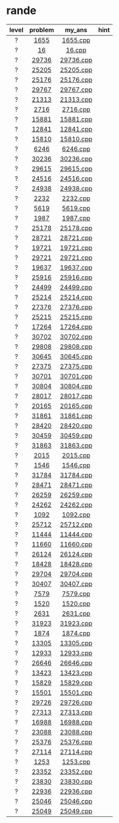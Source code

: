 # rande
| level | problem | my_ans | hint |
| :--: | :--: | :--: | :--: |
| ? | [1655](https://www.acmicpc.net/problem/1655) | [1655.cpp](./1655/1655.cpp) |  |
| ? | [16](https://www.acmicpc.net/problem/16) | [16.cpp](./16/16.cpp) |  |
| ? | [29736](https://www.acmicpc.net/problem/29736) | [29736.cpp](./29736/29736.cpp) |  |
| ? | [25205](https://www.acmicpc.net/problem/25205) | [25205.cpp](./25205/25205.cpp) |  |
| ? | [25176](https://www.acmicpc.net/problem/25176) | [25176.cpp](./25176/25176.cpp) |  |
| ? | [29767](https://www.acmicpc.net/problem/29767) | [29767.cpp](./29767/29767.cpp) |  |
| ? | [21313](https://www.acmicpc.net/problem/21313) | [21313.cpp](./21313/21313.cpp) |  |
| ? | [2716](https://www.acmicpc.net/problem/2716) | [2716.cpp](./2716/2716.cpp) |  |
| ? | [15881](https://www.acmicpc.net/problem/15881) | [15881.cpp](./15881/15881.cpp) |  |
| ? | [12841](https://www.acmicpc.net/problem/12841) | [12841.cpp](./12841/12841.cpp) |  |
| ? | [15810](https://www.acmicpc.net/problem/15810) | [15810.cpp](./15810/15810.cpp) |  |
| ? | [6246](https://www.acmicpc.net/problem/6246) | [6246.cpp](./6246/6246.cpp) |  |
| ? | [30236](https://www.acmicpc.net/problem/30236) | [30236.cpp](./30236/30236.cpp) |  |
| ? | [29615](https://www.acmicpc.net/problem/29615) | [29615.cpp](./29615/29615.cpp) |  |
| ? | [24516](https://www.acmicpc.net/problem/24516) | [24516.cpp](./24516/24516.cpp) |  |
| ? | [24938](https://www.acmicpc.net/problem/24938) | [24938.cpp](./24938/24938.cpp) |  |
| ? | [2232](https://www.acmicpc.net/problem/2232) | [2232.cpp](./2232/2232.cpp) |  |
| ? | [5619](https://www.acmicpc.net/problem/5619) | [5619.cpp](./5619/5619.cpp) |  |
| ? | [1987](https://www.acmicpc.net/problem/1987) | [1987.cpp](./1987/1987.cpp) |  |
| ? | [25178](https://www.acmicpc.net/problem/25178) | [25178.cpp](./25178/25178.cpp) |  |
| ? | [28721](https://www.acmicpc.net/problem/28721) | [28721.cpp](./28721/28721.cpp) |  |
| ? | [19721](https://www.acmicpc.net/problem/19721) | [19721.cpp](./19721/19721.cpp) |  |
| ? | [29721](https://www.acmicpc.net/problem/29721) | [29721.cpp](./29721/29721.cpp) |  |
| ? | [19637](https://www.acmicpc.net/problem/19637) | [19637.cpp](./19637/19637.cpp) |  |
| ? | [25916](https://www.acmicpc.net/problem/25916) | [25916.cpp](./25916/25916.cpp) |  |
| ? | [24499](https://www.acmicpc.net/problem/24499) | [24499.cpp](./24499/24499.cpp) |  |
| ? | [25214](https://www.acmicpc.net/problem/25214) | [25214.cpp](./25214/25214.cpp) |  |
| ? | [27376](https://www.acmicpc.net/problem/27376) | [27376.cpp](./27376/27376.cpp) |  |
| ? | [25215](https://www.acmicpc.net/problem/25215) | [25215.cpp](./25215/25215.cpp) |  |
| ? | [17264](https://www.acmicpc.net/problem/17264) | [17264.cpp](./17264/17264.cpp) |  |
| ? | [30702](https://www.acmicpc.net/problem/30702) | [30702.cpp](./30702/30702.cpp) |  |
| ? | [29808](https://www.acmicpc.net/problem/29808) | [29808.cpp](./29808/29808.cpp) |  |
| ? | [30645](https://www.acmicpc.net/problem/30645) | [30645.cpp](./30645/30645.cpp) |  |
| ? | [27375](https://www.acmicpc.net/problem/27375) | [27375.cpp](./27375/27375.cpp) |  |
| ? | [30701](https://www.acmicpc.net/problem/30701) | [30701.cpp](./30701/30701.cpp) |  |
| ? | [30804](https://www.acmicpc.net/problem/30804) | [30804.cpp](./30804/30804.cpp) |  |
| ? | [28017](https://www.acmicpc.net/problem/28017) | [28017.cpp](./28017/28017.cpp) |  |
| ? | [20165](https://www.acmicpc.net/problem/20165) | [20165.cpp](./20165/20165.cpp) |  |
| ? | [31861](https://www.acmicpc.net/problem/31861) | [31861.cpp](./31861/31861.cpp) |  |
| ? | [28420](https://www.acmicpc.net/problem/28420) | [28420.cpp](./28420/28420.cpp) |  |
| ? | [30459](https://www.acmicpc.net/problem/30459) | [30459.cpp](./30459/30459.cpp) |  |
| ? | [31863](https://www.acmicpc.net/problem/31863) | [31863.cpp](./31863/31863.cpp) |  |
| ? | [2015](https://www.acmicpc.net/problem/2015) | [2015.cpp](./2015/2015.cpp) |  |
| ? | [1546](https://www.acmicpc.net/problem/1546) | [1546.cpp](./1546/1546.cpp) |  |
| ? | [31784](https://www.acmicpc.net/problem/31784) | [31784.cpp](./31784/31784.cpp) |  |
| ? | [28471](https://www.acmicpc.net/problem/28471) | [28471.cpp](./28471/28471.cpp) |  |
| ? | [26259](https://www.acmicpc.net/problem/26259) | [26259.cpp](./26259/26259.cpp) |  |
| ? | [24262](https://www.acmicpc.net/problem/24262) | [24262.cpp](./24262/24262.cpp) |  |
| ? | [1092](https://www.acmicpc.net/problem/1092) | [1092.cpp](./1092/1092.cpp) |  |
| ? | [25712](https://www.acmicpc.net/problem/25712) | [25712.cpp](./25712/25712.cpp) |  |
| ? | [11444](https://www.acmicpc.net/problem/11444) | [11444.cpp](./11444/11444.cpp) |  |
| ? | [11660](https://www.acmicpc.net/problem/11660) | [11660.cpp](./11660/11660.cpp) |  |
| ? | [26124](https://www.acmicpc.net/problem/26124) | [26124.cpp](./26124/26124.cpp) |  |
| ? | [18428](https://www.acmicpc.net/problem/18428) | [18428.cpp](./18428/18428.cpp) |  |
| ? | [29704](https://www.acmicpc.net/problem/29704) | [29704.cpp](./29704/29704.cpp) |  |
| ? | [30407](https://www.acmicpc.net/problem/30407) | [30407.cpp](./30407/30407.cpp) |  |
| ? | [7579](https://www.acmicpc.net/problem/7579) | [7579.cpp](./7579/7579.cpp) |  |
| ? | [1520](https://www.acmicpc.net/problem/1520) | [1520.cpp](./1520/1520.cpp) |  |
| ? | [2631](https://www.acmicpc.net/problem/2631) | [2631.cpp](./2631/2631.cpp) |  |
| ? | [31923](https://www.acmicpc.net/problem/31923) | [31923.cpp](./31923/31923.cpp) |  |
| ? | [1874](https://www.acmicpc.net/problem/1874) | [1874.cpp](./1874/1874.cpp) |  |
| ? | [13305](https://www.acmicpc.net/problem/13305) | [13305.cpp](./13305/13305.cpp) |  |
| ? | [12933](https://www.acmicpc.net/problem/12933) | [12933.cpp](./12933/12933.cpp) |  |
| ? | [26646](https://www.acmicpc.net/problem/26646) | [26646.cpp](./26646/26646.cpp) |  |
| ? | [13423](https://www.acmicpc.net/problem/13423) | [13423.cpp](./13423/13423.cpp) |  |
| ? | [15829](https://www.acmicpc.net/problem/15829) | [15829.cpp](./15829/15829.cpp) |  |
| ? | [15501](https://www.acmicpc.net/problem/15501) | [15501.cpp](./15501/15501.cpp) |  |
| ? | [29726](https://www.acmicpc.net/problem/29726) | [29726.cpp](./29726/29726.cpp) |  |
| ? | [27313](https://www.acmicpc.net/problem/27313) | [27313.cpp](./27313/27313.cpp) |  |
| ? | [16988](https://www.acmicpc.net/problem/16988) | [16988.cpp](./16988/16988.cpp) |  |
| ? | [23088](https://www.acmicpc.net/problem/23088) | [23088.cpp](./23088/23088.cpp) |  |
| ? | [25376](https://www.acmicpc.net/problem/25376) | [25376.cpp](./25376/25376.cpp) |  |
| ? | [27114](https://www.acmicpc.net/problem/27114) | [27114.cpp](./27114/27114.cpp) |  |
| ? | [1253](https://www.acmicpc.net/problem/1253) | [1253.cpp](./1253/1253.cpp) |  |
| ? | [23352](https://www.acmicpc.net/problem/23352) | [23352.cpp](./23352/23352.cpp) |  |
| ? | [23830](https://www.acmicpc.net/problem/23830) | [23830.cpp](./23830/23830.cpp) |  |
| ? | [22936](https://www.acmicpc.net/problem/22936) | [22936.cpp](./22936/22936.cpp) |  |
| ? | [25046](https://www.acmicpc.net/problem/25046) | [25046.cpp](./25046/25046.cpp) |  |
| ? | [25049](https://www.acmicpc.net/problem/25049) | [25049.cpp](./25049/25049.cpp) |  |
